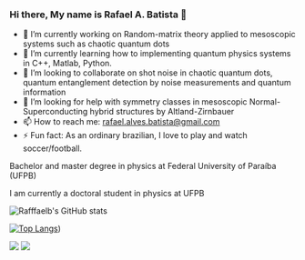 ### Hi there, My name is Rafael A. Batista 👋

- 🔭 I’m currently working on Random-matrix theory applied to mesoscopic systems such as chaotic quantum dots
- 🌱 I’m currently learning how to implementing quantum physics systems in C++, Matlab, Python.
- 👯 I’m looking to collaborate on shot noise in chaotic quantum dots, quantum entanglement detection by noise measurements and quantum information
- 🤔 I’m looking for help with symmetry classes in mesoscopic Normal-Superconducting hybrid structures by Altland-Zirnbauer
- 📫 How to reach me: rafael.alves.batista@gmail.com
- ⚡ Fun fact: As an ordinary brazilian, I love to play and watch soccer/football.

Bachelor and master degree in physics at Federal University of Paraíba (UFPB)

I am currently a doctoral student in physics at UFPB

![Rafffaelb's GitHub stats](https://github-readme-stats.vercel.app/api?username=Rafffaelb&hide=contribs,prs&show_icons=true&theme=dark) 

[![Top Langs](https://github-readme-stats.vercel.app/api/top-langs/?username=Rafffaelb)](https://github.com/Rafffaelb/github-readme-stats&theme=dark))

  <a href="https://instagram.com/el_.chapa" target="_blank"><img src="https://img.shields.io/badge/-Instagram-%23E4405F?style=for-the-badge&logo=instagram&logoColor=white" target="_blank"></a>
  <a href = "mailto:rafael.alves.batista@gmail.com"><img src="https://img.shields.io/badge/-Gmail-%23333?style=for-the-badge&logo=gmail&logoColor=white" target="_blank"></a>
